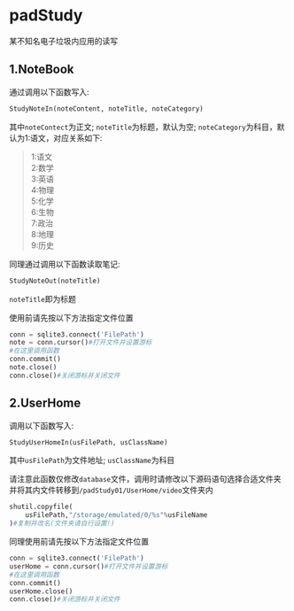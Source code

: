 # padStudy
某不知名电子垃圾内应用的读写

## 1.NoteBook
通过调用以下函数写入:
```python
StudyNoteIn(noteContent, noteTitle, noteCategory)
```
其中`noteContect`为正文; `noteTitle`为标题，默认为空; `noteCategory`为科目，默认为1:语文，对应关系如下:
>1:语文  
2:数学  
3:英语  
4:物理  
5:化学  
6:生物  
7:政治  
8:地理  
9:历史

同理通过调用以下函数读取笔记:
```python
StudyNoteOut(noteTitle)
```
`noteTitle`即为标题

使用前请先按以下方法指定文件位置
```python
conn = sqlite3.connect('FilePath')
note = conn.cursor()#打开文件并设置游标
#在这里调用函数
conn.commit()
note.close()
conn.close()#关闭游标并关闭文件
```

## 2.UserHome
调用以下函数写入:
```python
StudyUserHomeIn(usFilePath, usClassName)
```
其中`usFilePath`为文件地址; `usClassName`为科目

请注意此函数仅修改`database`文件，调用时请修改以下源码语句选择合适文件夹并将其内文件转移到`/padStudy01/UserHome/video`文件夹内
```python
shutil.copyfile(
	usFilePath,"/storage/emulated/0/%s"%usFileName
)#复制并改名(文件夹请自行设置!)
```
同理使用前请先按以下方法指定文件位置
```python
conn = sqlite3.connect('FilePath')
userHome = conn.cursor()#打开文件并设置游标
#在这里调用函数
conn.commit()
userHome.close()
conn.close()#关闭游标并关闭文件
```
